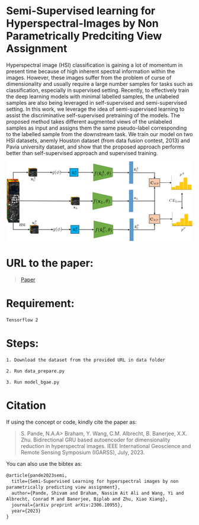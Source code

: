 # Semi-Supervised learning for Hyperspectral-Images by Non Parametrically Predciting View Assignment
Hyperspectral image (HSI) classification is gaining a lot of momentum in present time because of high inherent spectral information within the images. However, these images suffer from the problem of curse of dimensionality and usually require a large number samples for tasks such as classification, especially in supervised setting. Recently, to effectively train the deep learning models with minimal labelled samples, the unlabeled samples are also being leveraged in self-supervised and semi-supervised setting. In this work, we leverage the idea of semi-supervised learning to assist the discriminative self-supervised pretraining of the models. The proposed method takes different augmented views of the unlabeled samples as input and assigns them the same pseudo-label corresponding to the labelled sample from the downstream task. We train our model on two HSI datasets, anemly Houston dataset (from data fusion contest, 2013) and Pavia university dataset, and show that the proposed approach performs better than self-supervised approach and supervised training.

 ![PAWS model for HSI](Images/model.png)

# URL to the paper: 
>[Paper](https://arxiv.org/pdf/2306.10955)

# Requirement:

```
Tensorflow 2
```
# Steps:

```
1. Download the dataset from the provided URL in data folder
```
```
2. Run data_prepare.py
```
```
3. Run model_bgae.py
```
# Citation

If using the concept or code, kindly cite the paper as: 
>S. Pande, N.A.A> Braham, Y. Wang, C.M. Albrecht, B. Banerjee, X.X. Zhu. Bidirectional GRU based autoencoder for dimensionality reduction in hyperspectral images. IEEE International Geoscience and Remote Sensing Symposium (IGARSS), July, 2023.

You can also use the bibtex as:
```
@article{pande2023semi,
  title={Semi-Supervised Learning for hyperspectral images by non parametrically predicting view assignment},
  author={Pande, Shivam and Braham, Nassim Ait Ali and Wang, Yi and Albrecht, Conrad M and Banerjee, Biplab and Zhu, Xiao Xiang},
  journal={arXiv preprint arXiv:2306.10955},
  year={2023}
}

```
